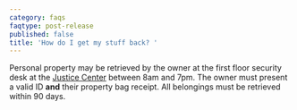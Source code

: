 ```yaml
---
category: faqs
faqtype: post-release
published: false
title: 'How do I get my stuff back? '
---
```

Personal property may be retrieved by the owner at the first floor security desk at the [Justice Center](https://goo.gl/maps/5LZpvAWhn5P2) between 8am and 7pm. The owner must present a valid ID **and** their property bag receipt. All belongings must be retrieved within 90 days.

